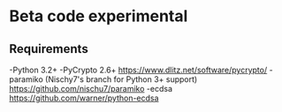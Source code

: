 Beta code experimental
====

Requirements
------------
-Python 3.2+
-PyCrypto 2.6+ <https://www.dlitz.net/software/pycrypto/>
-paramiko (Nischy7's branch for Python 3+ support) <https://github.com/nischu7/paramiko>
	-ecdsa <https://github.com/warner/python-ecdsa>
